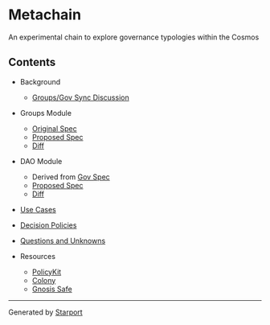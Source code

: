 # Metachain

An experimental chain to explore governance typologies within the Cosmos

## Contents

- Background
  - [Groups/Gov Sync Discussion](https://github.com/cosmos/cosmos-sdk/discussions/9066)

- Groups Module
  - [Original Spec](https://github.com/regen-network/regen-ledger/tree/v1.0.0/x/group/specc)
  - [Proposed Spec](./x/group/spec/README.md)
  - [Diff](./x/group/spec/00_diff.md)

- DAO Module
  - Derived from
    [Gov Spec](https://github.com/cosmos/cosmos-sdk/tree/v0.42.4/x/gov/spec)
  - [Proposed Spec](./x/dao/spec/README.md)
  - [Diff](./x/dao/spec/00_diff.md)

- [Use Cases](./use_cases/README.md)

- [Decision Policies](./decision_policies/README.md)

- [Questions and Unknowns](./questions.md)

- Resources
  - [PolicyKit](https://policykit.readthedocs.io/en/latest/index.html)
  - [Colony](https://colony.io/)
  - [Gnosis Safe](https://gnosis-safe.io/)

---

Generated by [Starport](https://github.com/tendermint/starport)